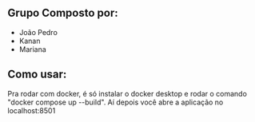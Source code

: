 ## Grupo Composto por:
- João Pedro
- Kanan
- Mariana

## Como usar:
Pra rodar com docker, é só instalar o docker desktop e rodar o comando "docker compose up --build". Aí depois você abre a aplicação no localhost:8501
